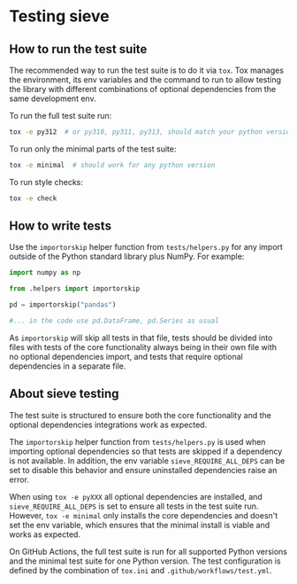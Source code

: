 # Testing sieve

## How to run the test suite

The recommended way to run the test suite is to do it via `tox`.
Tox manages the environment, its env variables and the command to run
to allow testing the library with different combinations of optional dependencies
from the same development env.

To run the full test suite run:

```bash
tox -e py312  # or py310, py311, py313, should match your python version
```

To run only the minimal parts of the test suite:

```bash
tox -e minimal  # should work for any python version
```

To run style checks:

```bash
tox -e check
```

## How to write tests

Use the `importorskip` helper function from `tests/helpers.py` for any import outside of
the Python standard library plus NumPy. For example:

```python
import numpy as np

from .helpers import importorskip

pd = importorskip("pandas")

#... in the code use pd.DataFrame, pd.Series as usual
```

As `importorskip` will skip all tests in that file, tests should be divided into
files with tests of the core functionality always being in their own file
with no optional dependencies import, and tests that require optional dependencies
in a separate file.

## About sieve testing

The test suite is structured to ensure both the core functionality and the optional
dependencies integrations work as expected.

The `importorskip` helper function from `tests/helpers.py` is used when importing
optional dependencies so that tests are skipped if a dependency is not available.
In addition, the env variable `sieve_REQUIRE_ALL_DEPS` can be set to disable this behavior
and ensure uninstalled dependencies raise an error.

When using `tox -e pyXXX` all optional dependencies are installed,
and `sieve_REQUIRE_ALL_DEPS` is set to ensure all tests in the test suite run.
However, `tox -e minimal` only installs the core dependencies and doesn't set the env variable,
which ensures that the minimal install is viable and works as expected.

On GitHub Actions, the full test suite is run for all supported Python versions
and the minimal test suite for one Python version.
The test configuration is defined by the combination of `tox.ini` and `.github/workflows/test.yml`.
